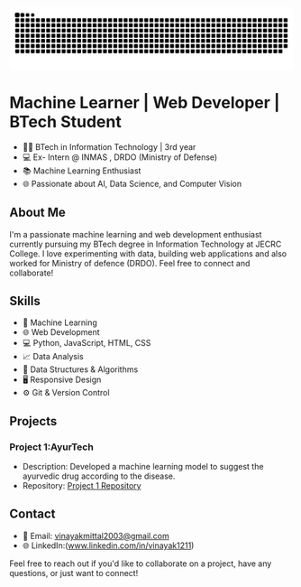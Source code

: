 [![MasterHead](https://raw.githubusercontent.com/platane/snk/output/github-contribution-grid-snake.svg)](https://vinayakmittal.io)
# Machine Learner | Web Developer | BTech Student

- 👨‍🎓 BTech in Information Technology | 3rd year 
- 💻 Ex- Intern @ INMAS , DRDO (Ministry of Defense)
- 📚 Machine Learning Enthusiast
- 🌐 Passionate about AI, Data Science, and Computer Vision

## About Me
I'm a passionate machine learning and web development enthusiast currently pursuing my BTech degree in Information Technology at JECRC College. I love experimenting with data, building web applications and also worked for Ministry of defence (DRDO). Feel free to connect and collaborate!

## Skills

- 🤖 Machine Learning
- 🌐 Web Development
- 💻 Python, JavaScript, HTML, CSS
- 📈 Data Analysis
- 🧩 Data Structures & Algorithms
- 🖥️ Responsive Design
- ⚙️ Git & Version Control

## Projects

### Project 1:AyurTech 
- Description: Developed a machine learning model  to suggest the ayurvedic drug according to the disease.
- Repository: [Project 1 Repository](https://github.com/Vinayak-Mittal/AyurTech)

## Contact

- 📧 Email: vinayakmittal2003@gmail.com
- 🌐 LinkedIn:(www.linkedin.com/in/vinayak1211)


Feel free to reach out if you'd like to collaborate on a project, have any questions, or just want to connect!


